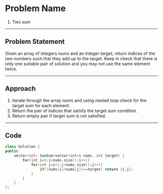 # Problem Name

1. Two sum

---

## Problem Statement
Given an array of integers *nums* and an integer *target*, return indices of the two numbers such that they add up to the target. Keep in check that there is only one suitable pair of solution and you may not use the same element twice.

---

## Approach
1. Iterate through the array *nums* and using nested loop check for the target sum for each element.
2. Return the pair of indices that satisfy the target sum condition.
3. Return empty pair if target sum is not satisfied.

---

## Code
```cpp
class Solution {
public:
    vector<int> twoSum(vector<int>& nums, int target) {
        for(int i=0;i<nums.size();i++){
            for(int j=i+1;j<nums.size();j++){
                if((nums[i]+nums[j])==target) return {i,j};
            }
        }
    }
};
